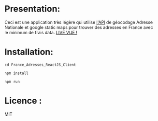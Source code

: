 Presentation:
============
Ceci est une application très légère qui utilise [l'API](https://www.data.gouv.fr/fr/datasets/ban-base-adresse-nationale/) de géocodage Adresse Nationale et google static maps pour trouver des adresses en France avec le minimum de frais data.
[LIVE VUE !](http://mecheri.altervista.org/myapps/react_france_adresses/)

Installation:
============
`cd France_Adresses_ReactJS_Client`

`npm install`

`npm run`

Licence :
========
MIT
